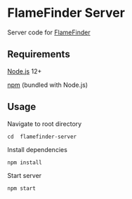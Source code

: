 # FlameFinder Server
Server code for [FlameFinder](https://github.com/JRapt0r/flamefinder)

Requirements
-------------
[Node.js](https://nodejs.org/en/ "Node.js") 12+

[npm](https://nodejs.org/en/ "npm") (bundled with Node.js)

Usage
-------------

Navigate to root directory

`cd  flamefinder-server`

Install dependencies

`npm install`

Start server

`npm start`
